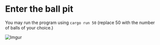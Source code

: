 # Enter the ball pit
You may run the program using `cargo run 50` (replace 50 with the number of balls of your choice.)

![Imgur](https://i.imgur.com/MosrPB3.gif)